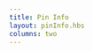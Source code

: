 ```yaml
---
title: Pin Info
layout: pinInfo.hbs
columns: two
---
```


<!-- content is HTML in templates/layout/pinInfo.hbs -->

